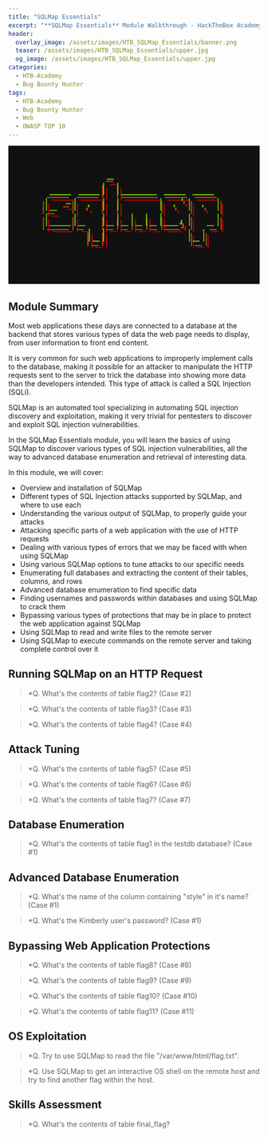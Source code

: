 ```yaml
---
title: "SQLMap Essentials"
excerpt: "**SQLMap Essentials** Module Walkthrough - HackTheBox Academy"
header:
  overlay_image: /assets/images/HTB_SQLMap_Essentials/banner.png
  teaser: /assets/images/HTB_SQLMap_Essentials/upper.jpg
  og_image: /assets/images/HTB_SQLMap_Essentials/upper.jpg
categories:
  - HTB-Academy
  - Bug Bounty Hunter
tags:
  - HTB-Academy
  - Bug Bounty Hunter
  - Web
  - OWASP TOP 10
---
```

![image-center](\assets\images\HTB_SQLMap_Essentials\upper.jpg)
## Module Summary
  
Most web applications these days are connected to a database at the backend that stores various types of data the web page needs to display, from user information to front end content.

It is very common for such web applications to improperly implement calls to the database, making it possible for an attacker to manipulate the HTTP requests sent to the server to trick the database into showing more data than the developers intended. This type of attack is called a SQL Injection (SQLi).

SQLMap is an automated tool specializing in automating SQL injection discovery and exploitation, making it very trivial for pentesters to discover and exploit SQL injection vulnerabilities.

In the SQLMap Essentials module, you will learn the basics of using SQLMap to discover various types of SQL injection vulnerabilities, all the way to advanced database enumeration and retrieval of interesting data.

In this module, we will cover:

  - Overview and installation of SQLMap
  - Different types of SQL Injection attacks supported by SQLMap, and where to use each
  - Understanding the various output of SQLMap, to properly guide your attacks
  - Attacking specific parts of a web application with the use of HTTP requests
  - Dealing with various types of errors that we may be faced with when using SQLMap
  - Using various SQLMap options to tune attacks to our specific needs
  - Enumerating full databases and extracting the content of their tables, columns, and rows
  - Advanced database enumeration to find specific data
  - Finding usernames and passwords within databases and using SQLMap to crack them
  - Bypassing various types of protections that may be in place to protect the web application against SQLMap
  - Using SQLMap to read and write files to the remote server
  - Using SQLMap to execute commands on the remote server and taking complete control over it
  
## Running SQLMap on an HTTP Request

>*Q. What's the contents of table flag2? (Case #2)

>*Q. What's the contents of table flag3? (Case #3)

>*Q. What's the contents of table flag4? (Case #4)

## Attack Tuning

>*Q. What's the contents of table flag5? (Case #5)

>*Q. What's the contents of table flag6? (Case #6)

>*Q. What's the contents of table flag7? (Case #7)

## Database Enumeration

>*Q. What's the contents of table flag1 in the testdb database? (Case #1)

## Advanced Database Enumeration

>*Q. What's the name of the column containing "style" in it's name? (Case #1)

>*Q. What's the Kimberly user's password? (Case #1)

## Bypassing Web Application Protections

>*Q. What's the contents of table flag8? (Case #8)
 
>*Q. What's the contents of table flag9? (Case #9)

>*Q. What's the contents of table flag10? (Case #10)

>*Q. What's the contents of table flag11? (Case #11)

## OS Exploitation

>*Q. Try to use SQLMap to read the file "/var/www/html/flag.txt".

>*Q. Use SQLMap to get an interactive OS shell on the remote host and try to find another flag within the host.

## Skills Assessment

>*Q. What's the contents of table final_flag?